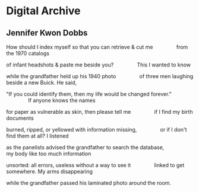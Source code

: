 # Digital Archive
## Jennifer Kwon Dobbs
How should I index myself so that you can retrieve & cut me
               from the 1970 catalogs

of infant headshots & paste me beside you?
               This I wanted to know

while the grandfather held up his 1940 photo
               of three men laughing beside a new Buick. He said,

"If you could identify them, then my life would be changed forever."
               If anyone knows the names

for paper as vulnerable as skin, then please tell me
               if I find my birth documents

burned, ripped, or yellowed with information missing,
               or if I don't find them at all? I listened

as the panelists advised the grandfather to search the database,
               my body like too much information

unsorted: all errors, useless without a way to see it
               linked to get somewhere. My arms disappearing

while the grandfather passed his laminated photo around the room.